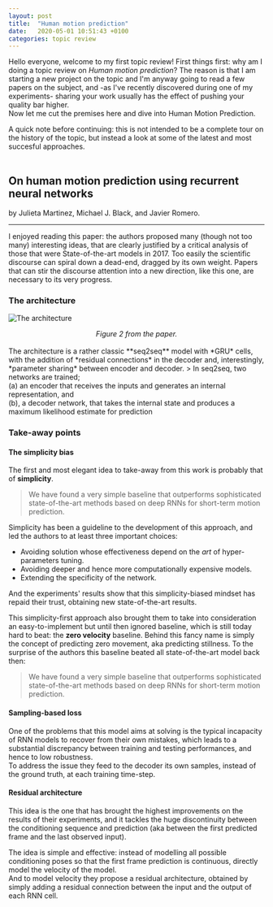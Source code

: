 ```yaml
---
layout: post
title:  "Human motion prediction"
date:   2020-05-01 10:51:43 +0100
categories: topic review
---
```

Hello everyone, welcome to my first topic review!
First things first: why am I doing a topic review on *Human motion prediction*? The reason is that I am starting a new project on the topic and I'm anyway going to read a few papers on the subject, and -as I've recently discovered during one of my experiments- sharing your work usually has the effect of pushing your quality bar higher. <br>
Now let me cut the premises here and dive into Human Motion Prediction. 

A quick note before continuing: this is not intended to be a complete tour on the history of the topic, but instead a look at some of the latest and most succesful approaches. 
<br> 
<br>

## On human motion prediction using recurrent neural networks
by Julieta Martinez, Michael J. Black, and Javier Romero. <br>

---- 

I enjoyed reading this paper: the authors proposed many (though not too many) interesting ideas, that are clearly justified by a critical analysis of those that were State-of-the-art models in 2017. Too easily the scientific discourse can spiral down a dead-end, dragged by its own weight. Papers that can stir the discourse attention into a new direction, like this one, are necessary to its very progress.

### The architecture 

![The architecture]({{site.baseurl}}/assets/images/Martinez1.png )
<div align="center"><i>Figure 2 from the paper.</i></div>
<br>
The architecture is a rather classic **seq2seq** model with *GRU* cells, with the addition of *residual connections* in the decoder and, interestingly, *parameter sharing* between encoder and decoder.
> In seq2seq, two networks are trained;<br>(a) an encoder that receives the inputs and generates an internal representation, and <br>(b), a decoder network, that takes the internal state and produces a maximum likelihood estimate for prediction


### Take-away points

#### The simplicity bias 
The first and most elegant idea to take-away from this work is probably that of **simplicity**. 
> We have found a very simple baseline that outperforms sophisticated state-of-the-art methods based on deep RNNs for short-term motion prediction. 

Simplicity has been a guideline to the development of this approach, and led the authors to at least three important choices: 
- Avoiding solution whose effectiveness depend on the *art* of hyper-parameters tuning. 
- Avoiding deeper and hence more computationally expensive models. 
- Extending the specificity of the network.


And the experiments' results show that this simplicity-biased mindset has repaid their trust, obtaining new state-of-the-art results. 

This simplicity-first approach also brought them to take into consideration an easy-to-implement but until then ignored baseline, which is still today hard to beat: the **zero velocity** baseline. Behind this fancy name is simply the concept of predicting zero movement, aka predicting stillness. To the surprise of the authors this baseline beated all state-of-the-art model back then: 
>We have found a very simple baseline that outperforms sophisticated state-of-the-art methods based on deep RNNs for short-term motion prediction.


#### Sampling-based loss 

One of the problems that this model aims at solving is the typical incapacity of RNN models to recover from their own mistakes, which leads to a substantial discrepancy between training and testing performances, and hence to low robustness. <br>
To address the issue they feed to the decoder its own samples, instead of the ground truth, at each training time-step.


#### Residual architecture 

This idea is the one that has brought the highest improvements on the results of their experiments, and it tackles the huge discontinuity between the conditioning sequence and prediction (aka between the first predicted frame and the last observed input). 

The idea is simple and effective: instead of modelling all possible conditioning poses so that the first frame prediction is continuous, directly model the velocity of the model. <br>
And to model velocity they propose a residual architecture, obtained by simply adding a residual connection between the input and the output of each RNN cell. 






